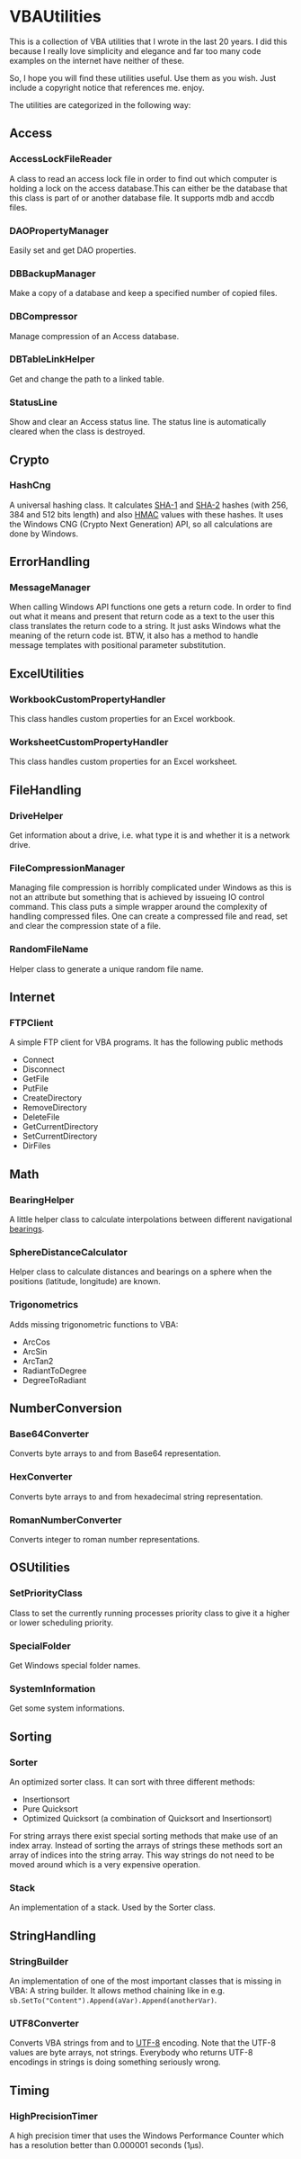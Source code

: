 # VBAUtilities

This is a collection of VBA utilities that I wrote in the last 20 years. I did this because I really love simplicity and elegance and far too many code examples on the internet have neither of these. 

So, I hope you will find these utilities useful. Use them as you wish. Just include a copyright notice that references me. enjoy.

The utilities are categorized in the following way:

## Access

### AccessLockFileReader

A class to read an access lock file in order to find out which computer is holding a lock on the access database.This can either be the database that this class is part of or another database file. It supports mdb and accdb files.

### DAOPropertyManager

Easily set and get DAO properties.

### DBBackupManager

Make a copy of a database and keep a specified number of copied files.

### DBCompressor

Manage compression of an Access database.

### DBTableLinkHelper

Get and change the path to a linked table.

### StatusLine

Show and clear an Access status line. The status line is automatically cleared when the class is destroyed.

## Crypto

### HashCng

A universal hashing class. It calculates [SHA-1](https://en.wikipedia.org/wiki/SHA-1) and [SHA-2](https://en.wikipedia.org/wiki/SHA-2) hashes (with 256, 384 and 512 bits length) and also [HMAC](https://en.wikipedia.org/wiki/HMAC) values with these hashes. It uses  the Windows CNG (Crypto Next Generation) API, so all calculations are done by Windows.

## ErrorHandling

### MessageManager

When calling Windows API functions one gets a return code. In order to find out what it means and present that return code as a text to the user this class translates the return code to a string. It just asks Windows what the meaning of the return code ist. BTW, it also has a method to handle message templates with positional parameter substitution.

## ExcelUtilities

### WorkbookCustomPropertyHandler

This class handles custom properties for an Excel workbook.

### WorksheetCustomPropertyHandler

This class handles custom properties for an Excel worksheet.

## FileHandling

### DriveHelper

Get information about a drive, i.e. what type it is and whether it is a network drive.

### FileCompressionManager

Managing file compression is horribly complicated under Windows as this is not an attribute but something that is achieved by issueing IO control command.
This class puts a simple wrapper around the complexity of handling compressed files. One can create a compressed file and read, set and clear the compression state of a file.

### RandomFileName

Helper class to generate a unique random file name.

## Internet

### FTPClient

A simple FTP client for VBA programs. It has the following public methods

* Connect
* Disconnect
* GetFile
* PutFile
* CreateDirectory
* RemoveDirectory
* DeleteFile
* GetCurrentDirectory
* SetCurrentDirectory
* DirFiles

## Math

### BearingHelper

A little helper class to calculate interpolations between different navigational [bearings](https://en.wikipedia.org/wiki/Bearing_(navigation)).

### SphereDistanceCalculator

Helper class to calculate distances and bearings on a sphere when the positions (latitude, longitude) are known.

### Trigonometrics

Adds missing trigonometric functions to VBA:

* ArcCos
* ArcSin
* ArcTan2
* RadiantToDegree
* DegreeToRadiant

## NumberConversion

### Base64Converter

Converts byte arrays to and from Base64 representation.

### HexConverter

Converts byte arrays to and from hexadecimal string representation.

### RomanNumberConverter

Converts integer to roman number representations.

## OSUtilities

### SetPriorityClass

Class to set the currently running processes priority class to give it a higher or lower scheduling priority.

### SpecialFolder

Get Windows special folder names.

### SystemInformation

Get some system informations.

## Sorting

### Sorter

An optimized sorter class. It can sort with three different methods:

* Insertionsort
* Pure Quicksort
* Optimized Quicksort (a combination of Quicksort and Insertionsort)

For string arrays there exist special sorting methods that make use of an index array. Instead of sorting the arrays of strings these methods sort an array of indices into the string array. This way strings do not need to be moved around which is a very expensive operation. 

### Stack

An implementation of a stack. Used by the Sorter class.

## StringHandling

### StringBuilder

An implementation of one of the most important classes that is missing in VBA: A string builder. It allows method chaining like in e.g. `sb.SetTo("Content").Append(aVar).Append(anotherVar)`.

### UTF8Converter

Converts VBA strings from and to [UTF-8](https://en.wikipedia.org/wiki/UTF-8) encoding. Note that the UTF-8 values are byte arrays, not strings. Everybody who returns UTF-8 encodings in strings is doing something seriously wrong.

## Timing

### HighPrecisionTimer

A high precision timer that uses the Windows Performance Counter which has a resolution better than 0.000001 seconds (1µs). 
